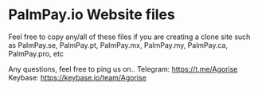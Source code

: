 # PalmPay.io Website files
 
 Feel free to copy any/all of these files if you are creating a clone site such as PalmPay.se, PalmPay.pt, PalmPay.mx, PalmPay.my, PalmPay.ca, PalmPay.pro, etc 
  
 Any questions, feel free to ping us on.. 
 Telegram: https://t.me/Agorise 
 Keybase: https://keybase.io/team/Agorise 
